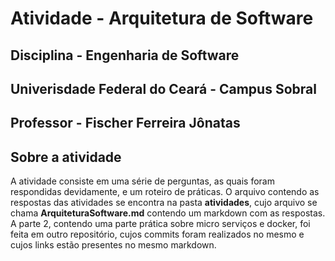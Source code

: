 # Atividade - Arquitetura de Software

## Disciplina - Engenharia de Software
## Univerisdade Federal do Ceará - Campus Sobral
## Professor - Fischer Ferreira Jônatas

## Sobre a atividade

A atividade consiste em uma série de perguntas, as quais foram respondidas devidamente, e um roteiro de práticas. O arquivo contendo as respostas das atividades se encontra na pasta **atividades**, cujo arquivo se chama **ArquiteturaSoftware.md** contendo um markdown com as respostas. A parte 2, contendo uma parte prática sobre micro serviços e docker, foi feita em outro repositório, cujos commits foram realizados no mesmo e cujos links estão presentes no mesmo markdown.